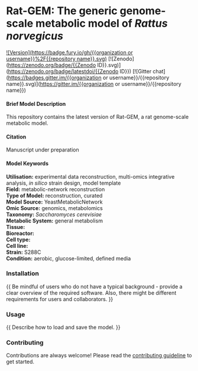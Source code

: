 
# Rat-GEM: The generic genome-scale metabolic model of _Rattus norvegicus_


[![Version](https://badge.fury.io/gh/{{organization or username}}%2F{{repository name}}.svg)](https://badge.fury.io/gh/sysbiochalmers/yeast-gem)
[![Zenodo](https://zenodo.org/badge/{{Zenodo ID}}.svg)](https://zenodo.org/badge/latestdoi/{{Zenodo ID}})
[![Gitter chat](https://badges.gitter.im/{{organization or username}}/{{repository name}}.svg)](https://gitter.im/{{organization or username}}/{{repository name}})


#### Brief Model Description

This repository contains the latest version of Rat-GEM, a rat genome-scale metabolic model.

#### Citation

Manuscript under preparation

#### Model Keywords

**Utilisation:** experimental data reconstruction, multi-omics integrative analysis, _in silico_ strain design, model template  
**Field:** metabolic-network reconstruction  
**Type of Model:** reconstruction, curated  
**Model Source:** YeastMetabolicNetwork  
**Omic Source:** genomics, metabolomics  
**Taxonomy:** _Saccharomyces cerevisiae_  
**Metabolic System:** general metabolism  
**Tissue:**  
**Bioreactor:**    
**Cell type:**  
**Cell line:**  
**Strain:** S288C  
**Condition:** aerobic, glucose-limited, defined media  


### Installation

{{ Be mindful of users who do not have a typical background - provide a clear overview of the required software. Also, there might be different requirements for users and collaborators. }}


### Usage

{{ Describe how to load and save the model. }}


### Contributing

Contributions are always welcome! Please read the [contributing guideline](.github/CONTRIBUTING.md) to get started.

